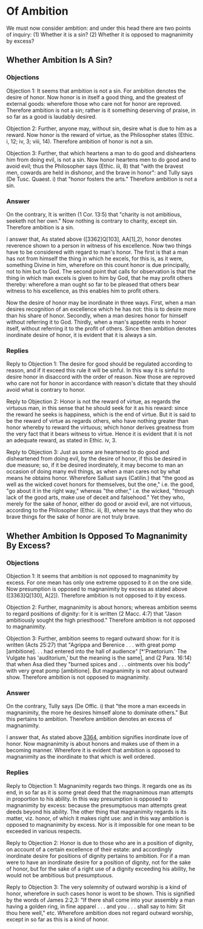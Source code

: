 # Of Ambition

We must now consider ambition: and under this head there are two points of inquiry:
(1) Whether it is a sin?
(2) Whether it is opposed to magnanimity by excess?
## Whether Ambition Is A Sin?

### Objections

Objection 1: It seems that ambition is not a sin. For ambition denotes the desire of honor. Now honor is in itself a good thing, and the greatest of external goods: wherefore those who care not for honor are reproved. Therefore ambition is not a sin; rather is it something deserving of praise, in so far as a good is laudably desired.

Objection 2: Further, anyone may, without sin, desire what is due to him as a reward. Now honor is the reward of virtue, as the Philosopher states (Ethic. i, 12; iv, 3; viii, 14). Therefore ambition of honor is not a sin.

Objection 3: Further, that which heartens a man to do good and disheartens him from doing evil, is not a sin. Now honor heartens men to do good and to avoid evil; thus the Philosopher says (Ethic. iii, 8) that "with the bravest men, cowards are held in dishonor, and the brave in honor": and Tully says (De Tusc. Quaest. i) that "honor fosters the arts." Therefore ambition is not a sin.

### Answer

On the contrary, It is written (1 Cor. 13:5) that "charity is not ambitious, seeketh not her own." Now nothing is contrary to charity, except sin. Therefore ambition is a sin.

I answer that, As stated above ([3362]Q[103], AA[1],2), honor denotes reverence shown to a person in witness of his excellence. Now two things have to be considered with regard to man's honor. The first is that a man has not from himself the thing in which he excels, for this is, as it were, something Divine in him, wherefore on this count honor is due principally, not to him but to God. The second point that calls for observation is that the thing in which man excels is given to him by God, that he may profit others thereby: wherefore a man ought so far to be pleased that others bear witness to his excellence, as this enables him to profit others.

Now the desire of honor may be inordinate in three ways. First, when a man desires recognition of an excellence which he has not: this is to desire more than his share of honor. Secondly, when a man desires honor for himself without referring it to God. Thirdly, when a man's appetite rests in honor itself, without referring it to the profit of others. Since then ambition denotes inordinate desire of honor, it is evident that it is always a sin.

### Replies

Reply to Objection 1: The desire for good should be regulated according to reason, and if it exceed this rule it will be sinful. In this way it is sinful to desire honor in disaccord with the order of reason. Now those are reproved who care not for honor in accordance with reason's dictate that they should avoid what is contrary to honor.

Reply to Objection 2: Honor is not the reward of virtue, as regards the virtuous man, in this sense that he should seek for it as his reward: since the reward he seeks is happiness, which is the end of virtue. But it is said to be the reward of virtue as regards others, who have nothing greater than honor whereby to reward the virtuous; which honor derives greatness from the very fact that it bears witness to virtue. Hence it is evident that it is not an adequate reward, as stated in Ethic. iv, 3.

Reply to Objection 3: Just as some are heartened to do good and disheartened from doing evil, by the desire of honor, if this be desired in due measure; so, if it be desired inordinately, it may become to man an occasion of doing many evil things, as when a man cares not by what means he obtains honor. Wherefore Sallust says (Catilin.) that "the good as well as the wicked covet honors for themselves, but the one," i.e. the good, "go about it in the right way," whereas "the other," i.e. the wicked, "through lack of the good arts, make use of deceit and falsehood." Yet they who, merely for the sake of honor, either do good or avoid evil, are not virtuous, according to the Philosopher (Ethic. iii, 8), where he says that they who do brave things for the sake of honor are not truly brave.
## Whether Ambition Is Opposed To Magnanimity By Excess?

### Objections

Objection 1: It seems that ambition is not opposed to magnanimity by excess. For one mean has only one extreme opposed to it on the one side. Now presumption is opposed to magnanimity by excess as stated above ([3363]Q[130], A[2]). Therefore ambition is not opposed to it by excess.

Objection 2: Further, magnanimity is about honors; whereas ambition seems to regard positions of dignity: for it is written (2 Macc. 4:7) that "Jason ambitiously sought the high priesthood." Therefore ambition is not opposed to magnanimity.

Objection 3: Further, ambition seems to regard outward show: for it is written (Acts 25:27) that "Agrippa and Berenice . . . with great pomp [ambitione]. . . had entered into the hall of audience" [*'Praetorium.' The Vulgate has 'auditorium,' but the meaning is the same], and (2 Para. 16:14) that when Asa died they "burned spices and . . . ointments over his body" with very great pomp [ambitione]. But magnanimity is not about outward show. Therefore ambition is not opposed to magnanimity.

### Answer

On the contrary, Tully says (De Offic. i) that "the more a man exceeds in magnanimity, the more he desires himself alone to dominate others." But this pertains to ambition. Therefore ambition denotes an excess of magnanimity.

I answer that, As stated above [3364](A[1]), ambition signifies inordinate love of honor. Now magnanimity is about honors and makes use of them in a becoming manner. Wherefore it is evident that ambition is opposed to magnanimity as the inordinate to that which is well ordered.

### Replies

Reply to Objection 1: Magnanimity regards two things. It regards one as its end, in so far as it is some great deed that the magnanimous man attempts in proportion to his ability. In this way presumption is opposed to magnanimity by excess: because the presumptuous man attempts great deeds beyond his ability. The other thing that magnanimity regards is its matter, viz. honor, of which it makes right use: and in this way ambition is opposed to magnanimity by excess. Nor is it impossible for one mean to be exceeded in various respects.

Reply to Objection 2: Honor is due to those who are in a position of dignity, on account of a certain excellence of their estate: and accordingly inordinate desire for positions of dignity pertains to ambition. For if a man were to have an inordinate desire for a position of dignity, not for the sake of honor, but for the sake of a right use of a dignity exceeding his ability, he would not be ambitious but presumptuous.

Reply to Objection 3: The very solemnity of outward worship is a kind of honor, wherefore in such cases honor is wont to be shown. This is signified by the words of James 2:2,3: "If there shall come into your assembly a man having a golden ring, in fine apparel . . . and you . . . shall say to him: Sit thou here well," etc. Wherefore ambition does not regard outward worship, except in so far as this is a kind of honor.
